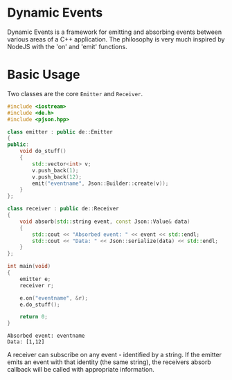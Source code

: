 Dynamic Events
=====

Dynamic Events is a framework for emitting and absorbing events
between various areas of a C++ application. The philosophy is very
much inspired by NodeJS with the 'on' and 'emit' functions.

Basic Usage
===========

Two classes are the core `Emitter` and `Receiver`.

```c++
#include <iostream>
#include <de.h>
#include <pjson.hpp>

class emitter : public de::Emitter
{
public:
	void do_stuff()
	{
		std::vector<int> v;
		v.push_back(1);
		v.push_back(12);
		emit("eventname", Json::Builder::create(v));
	}
};

class receiver : public de::Receiver
{
	void absorb(std::string event, const Json::Value& data)
	{
		std::cout << "Absorbed event: " << event << std::endl;
		std::cout << "Data: " << Json::serialize(data) << std::endl;
	}
};

int main(void)
{
	emitter e;
	receiver r;

	e.on("eventname", &r);
	e.do_stuff();

	return 0;
}
```
    Absorbed event: eventname
    Data: [1,12]

A receiver can subscribe on any event - identified by a string.
If the emitter emits an event with that identity (the same string), the receivers absorb callback will be called with appropriate information.
